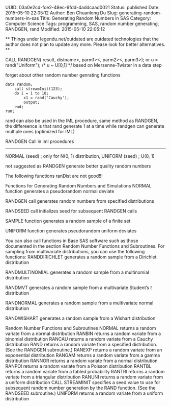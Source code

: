 UUID: 03a0e2cd-fce2-48ec-9fdd-4addcaad0021
Status: published
Date: 2015-05-10 22:05:12
Author: Ben Chuanlong Du
Slug: generating-random-numbers-in-sas
Title: Generating Random Numbers in SAS
Category: Computer Science
Tags: programming, SAS, random number generating, RANDGEN, rand
Modified: 2015-05-10 22:05:12

**
Things under legendu.net/outdated are outdated technologies 
that the author does not plan to update any more. 
Please look for better alternatives.
**



CALL RANDGEN( result, distname<, parm1><, parm2><, parm3>);
or
   u = rand("Uniform"); /* u ~ U[0,1] */ based on Mersenne-Twister
in a data step

forget about other random number genrating functions

```SAS
data random;
    call streamInit(123);
    do i = 1 to 10;
        x1 = rand('Cauchy');
        output;
    end;
run; 
```




rand can also be used in the IML procedure, 
same method as RANDGEN, the differeence is that rand generate 1 at a time while randgen can generate multiple ones (optimized for IML)

RANDGEN Call
in iml procedures

----------------------------------------------------------------------------
NORMAL (seed) ; only for N(0, 1) distribution, 
UNIFORM (seed) ; U(0, 1)

not suggested as RANDGEN generate better quality random numbers


The following functions ranDist are not good!!!

Functions for Generating Random Numbers and Simulations
NORMAL function
generates a pseudorandom normal deviate

RANDGEN call
generates random numbers from specified distributions

RANDSEED call
initializes seed for subsequent RANDGEN calls

SAMPLE function
generates a random sample of a finite set

UNIFORM function
generates pseudorandom uniform deviates

You can also call functions in Base SAS software such as those documented in the section Random Number Functions and Subroutines.
For sampling from multivariate distributions, you can use the following functions:
RANDDIRICHLET
generates a random sample from a Dirichlet distribution

RANDMULTINOMIAL
generates a random sample from a multinomial distribution

RANDMVT
generates a random sample from a multivariate Student’s $t$ distribution

RANDNORMAL
generates a random sample from a multivariate normal distribution

RANDWISHART
generates a random sample from a Wishart distribution



Random Number Functions and Subroutines
NORMAL
returns a random variate from a normal distribution
RANBIN
returns a random variate from a binomial distribution
RANCAU
returns a random variate from a Cauchy distribution
RAND
returns a random variate from a specified distribution. (See the RANDGEN subroutine.)
RANEXP
returns a random variate from an exponential distribution
RANGAM
returns a random variate from a gamma distribution
RANNOR
returns a random variate from a normal distribution
RANPOI
returns a random variate from a Poisson distribution
RANTBL
returns a random variate from a tabled probability
RANTRI
returns a random variate from a triangular distribution
RANUNI
returns a random variate from a uniform distribution
CALL STREAMINIT
specifies a seed value to use for subsequent random number generation by the RAND function. (See the RANDSEED subroutine.)
UNIFORM
returns a random variate from a uniform distribution
